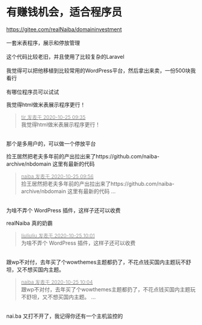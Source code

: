 # 有赚钱机会，适合程序员


https://gitee.com/realNaiba/domaininvestment<br />
<br />
一套米表程序，展示和停放管理<br />
<br />
这个代码比较老旧，并且使用了比较复杂的Laravel <br />
<br />
我觉得可以把他移植到比较常用的WordPress平台，然后拿出来卖，一份500块我看行<br />
<br />
有哪位程序员可以试试

我觉得html做米表展示程序更行！ <img src="static/image/smiley/yct/013.gif" smilieid="43" border="0" alt="" />

<div class="quote"><blockquote><font size="2"><a href="https://www.hostloc.com/forum.php?mod=redirect&amp;goto=findpost&amp;pid=9348768&amp;ptid=758183" target="_blank"><font color="#999999">tir 发表于 2020-10-25 09:35</font></a></font><br />
我觉得html做米表展示程序更行！</blockquote></div><br />
那个是多用户的，可以做一个停放平台

捡王居然把老夫多年前的产出拉出来了https://github.com/naiba-archive/nbdomain 这里有最新的代码<img id="aimg_BW5Dj" onclick="zoom(this, this.src, 0, 0, 0)" class="zoom" src="https://cdn.jsdelivr.net/gh/hishis/forum-master/public/images/patch.gif" onmouseover="img_onmouseoverfunc(this)" onload="thumbImg(this)" border="0" alt="" />

<div class="quote"><blockquote><font size="2"><a href="https://www.hostloc.com/forum.php?mod=redirect&amp;goto=findpost&amp;pid=9348827&amp;ptid=758183" target="_blank"><font color="#999999">naiba 发表于 2020-10-25 09:56</font></a></font><br />
捡王居然把老夫多年前的产出拉出来了https://github.com/naiba-archive/nbdomain 这里有最新的代码 ...</blockquote></div><br />
为啥不弄个 WordPress 插件，这样子还可以收费

realNaiba 真的奶霸&nbsp; &nbsp;&nbsp; &nbsp;&nbsp; &nbsp;&nbsp; &nbsp;&nbsp; &nbsp;&nbsp; &nbsp;&nbsp; &nbsp;&nbsp; &nbsp;&nbsp; &nbsp;&nbsp; &nbsp;&nbsp; &nbsp;&nbsp; &nbsp;&nbsp; &nbsp;

<div class="quote"><blockquote><font size="2"><a href="https://www.hostloc.com/forum.php?mod=redirect&amp;goto=findpost&amp;pid=9348845&amp;ptid=758183" target="_blank"><font color="#999999">liuliuliu 发表于 2020-10-25 10:01</font></a></font><br />
为啥不弄个 WordPress 插件，这样子还可以收费</blockquote></div><br />
跟wp不对付，去年买了个wowthemes主题都扔了，不花点钱买国内主题玩不舒坦，又不想买国内主题。<img id="aimg_wjpqS" onclick="zoom(this, this.src, 0, 0, 0)" class="zoom" src="https://cdn.jsdelivr.net/gh/hishis/forum-master/public/images/patch.gif" onmouseover="img_onmouseoverfunc(this)" onload="thumbImg(this)" border="0" alt="" />

<div class="quote"><blockquote><font size="2"><a href="https://www.hostloc.com/forum.php?mod=redirect&amp;goto=findpost&amp;pid=9348857&amp;ptid=758183" target="_blank"><font color="#999999">naiba 发表于 2020-10-25 10:04</font></a></font><br />
跟wp不对付，去年买了个wowthemes主题都扔了，不花点钱买国内主题玩不舒坦，又不想买国内主题。 ...</blockquote></div><br />
nai.ba 又打不开了，我记得你还有一个主机监控的
